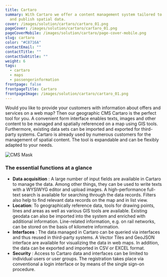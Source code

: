 ```yaml
---
title: Cartaro
summary: With Cartaro we offer a content management system tailored to manage
  and publish spatial data.
cover: /images/solution/cartaro/cartaro_01.png
pageCover: /images/solution/cartaro/cartaro_01.png
pageCoverMobile: /images/solution/cartaro/page-cover-mobile.png
slug: cartaro
color: "#C8716A"
contactEmail: ""
contactTitle: ""
contactSubtitle: ""
weight: 6
tags:
  - cartaro
  - maps
  - passengerinformation
frontpage: false
frontpageTitle: Cartaro
frontpageImage: /images/solution/cartaro/cartaro_01.png
---
```

Would you like to provide your customers with information about offers and services on a web map? Then our geographic CMS Cartaro is the perfect tool for you. A convenient form interface enables texts, images and other content to be managed and spatially referenced on a map using GIS tools. Furthermore,  existing data sets can be imported and exported for third-party systems. Cartaro is already used by numerous customers for the management of spatial content. The tool is expandable and can be flexibly adapted to your needs.

![CMS Mask](/images/solution/cartaro/iabp_mask_02.png "CMS Mask")

### The essential functions at a glance

* **Data acquisition** : A large number of input fields are available in Cartaro to manage the data. Among other things, they can be used to write texts with a WYSIWYG editor and upload images. A high-performance full-text search is available for searching through the data records. Filters also help to find relevant data records on the map and in list view.
* **Location**: To geographically reference data, tools for drawing points, lines and areas as well as various GIS tools are available. Existing geodata can also be imported into the system and enriched with additional information. Line-related information, e.g. on rail networks, can be stored on the basis of kilometre information.
* **Interfaces** : The data managed in Cartaro can be queried via interfaces and thus reused in third-party systems. A Vector Tiles and GeoJSON interface are available for visualizing the data in web maps. In addition, the data can be exported and imported in CSV or EXCEL format.
* **Security** : Access to Cartaro data and interfaces can be limited to individual users or user groups. The registration takes place via conventional a login interface or by means of the single sign-on procedure.